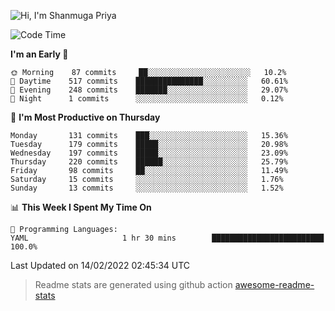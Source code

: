 ![Hi, I'm Shanmuga Priya](https://user-images.githubusercontent.com/11372997/129910864-2785432b-adea-4e52-92eb-f9290c766e28.gif)

<!--START_SECTION:waka-->
![Code Time](http://img.shields.io/badge/Code%20Time-754%20hrs%201%20min-blue)

**I'm an Early 🐤** 

```text
🌞 Morning    87 commits     ██░░░░░░░░░░░░░░░░░░░░░░░   10.2% 
🌆 Daytime    517 commits    ███████████████░░░░░░░░░░   60.61% 
🌃 Evening    248 commits    ███████░░░░░░░░░░░░░░░░░░   29.07% 
🌙 Night      1 commits      ░░░░░░░░░░░░░░░░░░░░░░░░░   0.12%

```
📅 **I'm Most Productive on Thursday** 

```text
Monday       131 commits    ███░░░░░░░░░░░░░░░░░░░░░░   15.36% 
Tuesday      179 commits    █████░░░░░░░░░░░░░░░░░░░░   20.98% 
Wednesday    197 commits    █████░░░░░░░░░░░░░░░░░░░░   23.09% 
Thursday     220 commits    ██████░░░░░░░░░░░░░░░░░░░   25.79% 
Friday       98 commits     ██░░░░░░░░░░░░░░░░░░░░░░░   11.49% 
Saturday     15 commits     ░░░░░░░░░░░░░░░░░░░░░░░░░   1.76% 
Sunday       13 commits     ░░░░░░░░░░░░░░░░░░░░░░░░░   1.52%

```


📊 **This Week I Spent My Time On** 

```text
💬 Programming Languages: 
YAML                     1 hr 30 mins        █████████████████████████   100.0%

```


 Last Updated on 14/02/2022 02:45:34 UTC
<!--END_SECTION:waka-->
> Readme stats are generated using github action [awesome-readme-stats](https://github.com/anmol098/waka-readme-stats)
<!--
**Shanmugapriya03/Shanmugapriya03** is a ✨ _special_ ✨ repository because its `README.md` (this file) appears on your GitHub profile.

Here are some ideas to get you started:

- 🔭 I’m currently working on ...
- 🌱 I’m currently learning ...
- 👯 I’m looking to collaborate on ...
- 🤔 I’m looking for help with ...
- 💬 Ask me about ...
- 📫 How to reach me: ...
- 😄 Pronouns: ...
- ⚡ Fun fact: ...
-->
